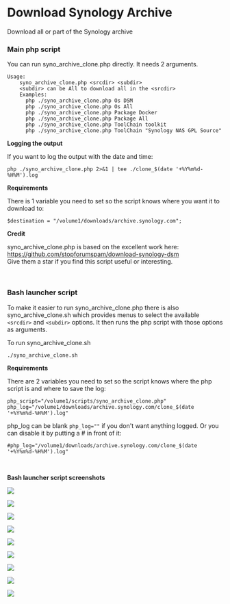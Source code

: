 # Download Synology Archive
Download all or part of the Synology archive

### Main php script

You can run syno_archive_clone.php directly. It needs 2 arguments.

```
Usage:
    syno_archive_clone.php <srcdir> <subdir>
    <subdir> can be All to download all in the <srcdir>
    Examples:
      php ./syno_archive_clone.php Os DSM
      php ./syno_archive_clone.php Os All
      php ./syno_archive_clone.php Package Docker
      php ./syno_archive_clone.php Package All
      php ./syno_archive_clone.php ToolChain toolkit
      php ./syno_archive_clone.php ToolChain "Synology NAS GPL Source"
```

**Logging the output**

If you want to log the output with the date and time:

    php ./syno_archive_clone.php 2>&1 | tee ./clone_$(date '+%Y%m%d-%H%M').log

**Requirements**

There is 1 variable you need to set so the script knows where you want it to download to:

    $destination = "/volume1/downloads/archive.synology.com";

**Credit**

syno_archive_clone.php is based on the excellent work here: https://github.com/stopforumspam/download-synology-dsm <br>
Give them a star if you find this script useful or interesting.

<br>

### Bash launcher script

To make it easier to run syno_archive_clone.php there is also syno_archive_clone.sh which provides menus to select the available `<srcdir>` and `<subdir>` options. It then runs the php script with those options as arguments.

To run syno_archive_clone.sh

`./syno_archive_clone.sh`

**Requirements**

There are 2 variables you need to set so the script knows where the php script is and where to save the log:

    php_script="/volume1/scripts/syno_archive_clone.php"
    php_log="/volume1/downloads/archive.synology.com/clone_$(date '+%Y%m%d-%H%M').log"

php_log can be blank `php_log=""` if you don't want anything logged. Or you can disable it by putting a # in front of it:

    #php_log="/volume1/downloads/archive.synology.com/clone_$(date '+%Y%m%d-%H%M').log"

<br>

**Bash launcher script screenshots**

<p align="leftr"><img src="images/os.png"></p>

<p align="leftr"><img src="images/os-all.png"></p>

<p align="leftr"><img src="images/mobile.png"></p>

<p align="leftr"><img src="images/chromeapp.png"></p>

<p align="leftr"><img src="images/chromeapp.png"></p>

<p align="leftr"><img src="images/firmware.png"></p>

<p align="leftr"><img src="images/package-p1.png"></p>

<p align="leftr"><img src="images/package-p2.png"></p>

<p align="leftr"><img src="images/toolchain.png"></p>
